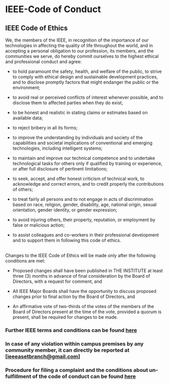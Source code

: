 # IEEE-Code of Conduct

## IEEE Code of Ethics

We, the members of the IEEE, in recognition of the importance of our technologies in affecting the quality of life throughout the world, and in accepting a personal obligation to our profession, its members, and the communities we serve, do hereby commit ourselves to the highest ethical and professional conduct and agree:

- to hold paramount the safety, health, and welfare of the public, to strive to comply with ethical design and sustainable development practices, and to disclose promptly factors that might endanger the public or the environment;

- to avoid real or perceived conflicts of interest whenever possible, and to disclose them to affected parties when they do exist;

- to be honest and realistic in stating claims or estimates based on available data;  

- to reject bribery in all its forms;  

- to improve the understanding by individuals and society of the capabilities and societal implications of conventional and emerging technologies, including intelligent systems;  

- to maintain and improve our technical competence and to undertake technological tasks for others only if qualified by training or experience, or after full disclosure of pertinent limitations;  

- to seek, accept, and offer honest criticism of technical work, to acknowledge and correct errors, and to credit properly the contributions of others;  

- to treat fairly all persons and to not engage in acts of discrimination based on race, religion, gender, disability, age, national origin, sexual orientation, gender identity, or gender expression;

- to avoid injuring others, their property, reputation, or employment by false or malicious action;  

- to assist colleagues and co-workers in their professional development and to support them in following this code of ethics.

</br>
Changes to the IEEE Code of Ethics will be made only after the following conditions are met:

- Proposed changes shall have been published in THE INSTITUTE at least three (3) months in advance of final consideration by the Board of Directors, with a request for comment, and  

- All IEEE Major Boards shall have the opportunity to discuss proposed changes prior to final action by the Board of Directors, and  

- An affirmative vote of two-thirds of the votes of the members of the Board of Directors present at the time of the vote, provided a quorum is present, shall be required for changes to be made.

### Further IEEE terms and conditions can be found [here](https://www.ieee.org/membership/products/ieee-email-policy.html)

### In case of any violation within campus premises by any community member, it can directly be reported at [ieeeasetbranch@gmail.com]

### Procedure for filing a complaint and the conditions about un-fulfillment of the code of conduct can be found [here](https://www.ieee.org/about/ethics/complaint-procedures.html)
